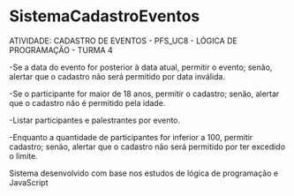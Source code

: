# SistemaCadastroEventos
ATIVIDADE: CADASTRO DE EVENTOS - PFS_UC8 - LÓGICA DE PROGRAMAÇÃO - TURMA 4

-Se a data do evento for posterior à data atual, permitir o evento; senão, alertar que o cadastro não será permitido por data inválida.

-Se o participante for maior de 18 anos, permitir o cadastro; senão, alertar que o cadastro não é permitido pela idade.

-Listar participantes e palestrantes por evento.
 
-Enquanto a quantidade de participantes for inferior a 100, permitir cadastro; senão, alertar que o cadastro não será permitido por ter excedido o limite.

Sistema desenvolvido com base nos estudos de lógica de programação e JavaScript 
